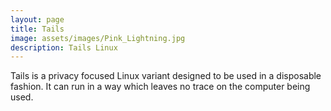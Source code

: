 ```yaml
---
layout: page
title: Tails
image: assets/images/Pink_Lightning.jpg
description: Tails Linux
---
```

Tails is a privacy focused Linux variant designed to be used in a disposable fashion. It can run in a way which leaves no trace on the computer being used.
